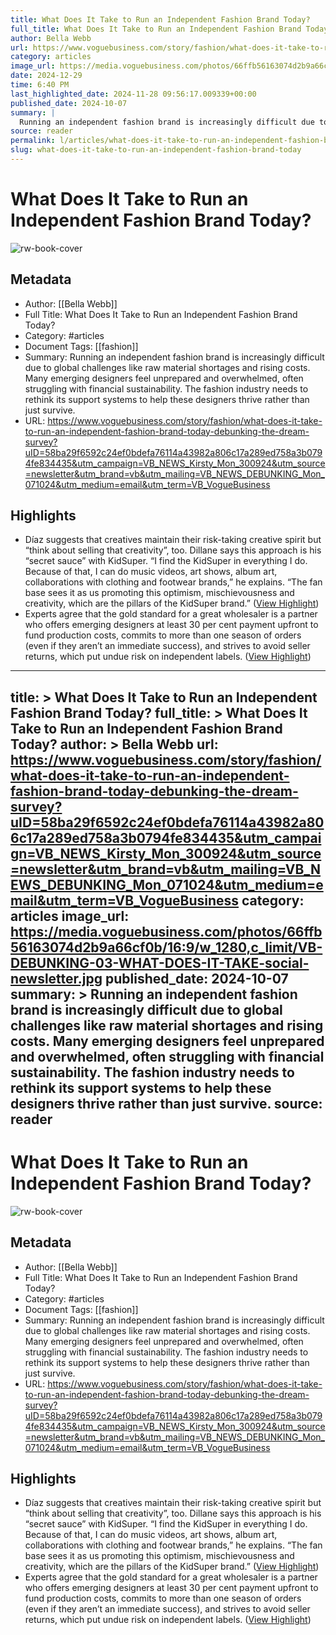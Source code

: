 ```yaml
---
title: What Does It Take to Run an Independent Fashion Brand Today?
full_title: What Does It Take to Run an Independent Fashion Brand Today?
author: Bella Webb
url: https://www.voguebusiness.com/story/fashion/what-does-it-take-to-run-an-independent-fashion-brand-today-debunking-the-dream-survey?uID=58ba29f6592c24ef0bdefa76114a43982a806c17a289ed758a3b0794fe834435&utm_campaign=VB_NEWS_Kirsty_Mon_300924&utm_source=newsletter&utm_brand=vb&utm_mailing=VB_NEWS_DEBUNKING_Mon_071024&utm_medium=email&utm_term=VB_VogueBusiness
category: articles
image_url: https://media.voguebusiness.com/photos/66ffb56163074d2b9a66cf0b/16:9/w_1280,c_limit/VB-DEBUNKING-03-WHAT-DOES-IT-TAKE-social-newsletter.jpg
date: 2024-12-29
time: 6:40 PM
last_highlighted_date: 2024-11-28 09:56:17.009339+00:00
published_date: 2024-10-07
summary: |
  Running an independent fashion brand is increasingly difficult due to global challenges like raw material shortages and rising costs. Many emerging designers feel unprepared and overwhelmed, often struggling with financial sustainability. The fashion industry needs to rethink its support systems to help these designers thrive rather than just survive.
source: reader
permalink: l/articles/what-does-it-take-to-run-an-independent-fashion-brand-today
slug: what-does-it-take-to-run-an-independent-fashion-brand-today
---
```

# What Does It Take to Run an Independent Fashion Brand Today?

![rw-book-cover](https://media.voguebusiness.com/photos/66ffb56163074d2b9a66cf0b/16:9/w_1280,c_limit/VB-DEBUNKING-03-WHAT-DOES-IT-TAKE-social-newsletter.jpg)

## Metadata
- Author: [[Bella Webb]]
- Full Title: What Does It Take to Run an Independent Fashion Brand Today?
- Category: #articles
- Document Tags: [[fashion]] 
- Summary: Running an independent fashion brand is increasingly difficult due to global challenges like raw material shortages and rising costs. Many emerging designers feel unprepared and overwhelmed, often struggling with financial sustainability. The fashion industry needs to rethink its support systems to help these designers thrive rather than just survive.
- URL: https://www.voguebusiness.com/story/fashion/what-does-it-take-to-run-an-independent-fashion-brand-today-debunking-the-dream-survey?uID=58ba29f6592c24ef0bdefa76114a43982a806c17a289ed758a3b0794fe834435&utm_campaign=VB_NEWS_Kirsty_Mon_300924&utm_source=newsletter&utm_brand=vb&utm_mailing=VB_NEWS_DEBUNKING_Mon_071024&utm_medium=email&utm_term=VB_VogueBusiness

## Highlights
- Díaz suggests that creatives maintain their risk-taking creative spirit but “think about selling that creativity”, too. Dillane says this approach is his “secret sauce” with KidSuper. “I find the KidSuper in everything I do. Because of that, I can do music videos, art shows, album art, collaborations with clothing and footwear brands,” he explains. “The fan base sees it as us promoting this optimism, mischievousness and creativity, which are the pillars of the KidSuper brand.” ([View Highlight](https://read.readwise.io/read/01jds33sagw5825vm2jfvhppby))
- Experts agree that the gold standard for a great wholesaler is a partner who offers emerging designers at least 30 per cent payment upfront to fund production costs, commits to more than one season of orders (even if they aren’t an immediate success), and strives to avoid seller returns, which put undue risk on independent labels. ([View Highlight](https://read.readwise.io/read/01jds36b02a6qeyy3wv13cqs4p))


---
title: >
  What Does It Take to Run an Independent Fashion Brand Today?
full_title: >
  What Does It Take to Run an Independent Fashion Brand Today?
author: >
  Bella Webb
url: https://www.voguebusiness.com/story/fashion/what-does-it-take-to-run-an-independent-fashion-brand-today-debunking-the-dream-survey?uID=58ba29f6592c24ef0bdefa76114a43982a806c17a289ed758a3b0794fe834435&utm_campaign=VB_NEWS_Kirsty_Mon_300924&utm_source=newsletter&utm_brand=vb&utm_mailing=VB_NEWS_DEBUNKING_Mon_071024&utm_medium=email&utm_term=VB_VogueBusiness
category: articles
image_url: https://media.voguebusiness.com/photos/66ffb56163074d2b9a66cf0b/16:9/w_1280,c_limit/VB-DEBUNKING-03-WHAT-DOES-IT-TAKE-social-newsletter.jpg
published_date: 2024-10-07
summary: >
  Running an independent fashion brand is increasingly difficult due to global challenges like raw material shortages and rising costs. Many emerging designers feel unprepared and overwhelmed, often struggling with financial sustainability. The fashion industry needs to rethink its support systems to help these designers thrive rather than just survive.
source: reader
---
# What Does It Take to Run an Independent Fashion Brand Today?

![rw-book-cover](https://media.voguebusiness.com/photos/66ffb56163074d2b9a66cf0b/16:9/w_1280,c_limit/VB-DEBUNKING-03-WHAT-DOES-IT-TAKE-social-newsletter.jpg)

## Metadata
- Author: [[Bella Webb]]
- Full Title: What Does It Take to Run an Independent Fashion Brand Today?
- Category: #articles
- Document Tags: [[fashion]] 
- Summary: Running an independent fashion brand is increasingly difficult due to global challenges like raw material shortages and rising costs. Many emerging designers feel unprepared and overwhelmed, often struggling with financial sustainability. The fashion industry needs to rethink its support systems to help these designers thrive rather than just survive.
- URL: https://www.voguebusiness.com/story/fashion/what-does-it-take-to-run-an-independent-fashion-brand-today-debunking-the-dream-survey?uID=58ba29f6592c24ef0bdefa76114a43982a806c17a289ed758a3b0794fe834435&utm_campaign=VB_NEWS_Kirsty_Mon_300924&utm_source=newsletter&utm_brand=vb&utm_mailing=VB_NEWS_DEBUNKING_Mon_071024&utm_medium=email&utm_term=VB_VogueBusiness

## Highlights
- Díaz suggests that creatives maintain their risk-taking creative spirit but “think about selling that creativity”, too. Dillane says this approach is his “secret sauce” with KidSuper. “I find the KidSuper in everything I do. Because of that, I can do music videos, art shows, album art, collaborations with clothing and footwear brands,” he explains. “The fan base sees it as us promoting this optimism, mischievousness and creativity, which are the pillars of the KidSuper brand.” ([View Highlight](https://read.readwise.io/read/01jds33sagw5825vm2jfvhppby))
- Experts agree that the gold standard for a great wholesaler is a partner who offers emerging designers at least 30 per cent payment upfront to fund production costs, commits to more than one season of orders (even if they aren’t an immediate success), and strives to avoid seller returns, which put undue risk on independent labels. ([View Highlight](https://read.readwise.io/read/01jds36b02a6qeyy3wv13cqs4p))


